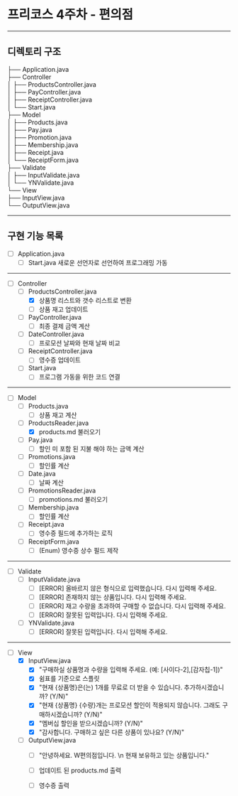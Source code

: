 # 프리코스 4주차 - 편의점
---
## 디렉토리 구조
├── Application.java <br> 
├── Controller <br>
│    ├── ProductsController.java <br>
│    ├── PayController.java <br>
│    ├── ReceiptController.java <br>
│    └── Start.java <br>
├── Model <br>
│    ├── Products.java <br>
│    ├── Pay.java <br>
│    ├── Promotion.java <br>
│    ├── Membership.java <br>
│    ├── Receipt.java <br>
│    └── ReceiptForm.java <br>
├── Validate <br>
│    ├── InputValidate.java <br>
│    └── YNValidate.java <br>
└── View <br>
     ├── InputView.java <br>
     └── OutputView.java <br>
     
---
## 구현 기능 목록
- [ ] Application.java <br>
     - [ ] Start.java 새로운 선언자로 선언하여 프로그래밍 가동 <br>
---
- [ ] Controller <br>
     - [ ] ProductsController.java <br>
          - [X] 상품명 리스트와 갯수 리스트로 변환
          - [ ] 상품 재고 업데이트 <br>
     - [ ] PayController.java <br>
          - [ ] 최종 결제 금액 계산 <br>
     - [ ] DateController.java <br>
          - [ ] 프로모션 날짜와 현재 날짜 비교 <br> 
     - [ ] ReceiptController.java <br>
          - [ ] 영수증 업데이트 <br>
     - [ ] Start.java <br>
          - [ ] 프로그램 가동을 위한 코드 연결 <br>
---
- [ ] Model <br>
     - [ ] Products.java <br>
          - [ ] 상품 재고 계산 <br>
     - [ ] ProductsReader.java <br>
          - [X] products.md 불러오기 <br> 
     - [ ] Pay.java <br>
          - [ ] 할인 미 포함 된 지불 해야 하는 금액 계산 <br>
     - [ ] Promotions.java <br>
          - [ ] 할인률 계산 <br>
     - [ ] Date.java <br>
          - [ ] 날짜 계산 <br>
     - [ ] PromotionsReader.java <br>
          - [ ] promotions.md 불러오기 <br> 
     - [ ] Membership.java <br>
          - [ ] 할인률 계산 <br>
     - [ ] Receipt.java <br>
          - [ ] 영수증 필드에 추가하는 로직 <br>
     - [ ] ReceiptForm.java <br>
          - [ ] (Enum) 영수증 상수 필드 제작 <br>
---
- [ ] Validate <br>
     - [ ] InputValidate.java <br>
          - [ ] [ERROR] 올바르지 않은 형식으로 입력했습니다. 다시 입력해 주세요. <br>
          - [ ] [ERROR] 존재하지 않는 상품입니다. 다시 입력해 주세요. <br>
          - [ ] [ERROR] 재고 수량을 초과하여 구매할 수 없습니다. 다시 입력해 주세요. <br>
          - [ ] [ERROR] 잘못된 입력입니다. 다시 입력해 주세요. <br>
     - [ ] YNValidate.java <br>
          - [ ] [ERROR] 잘못된 입력입니다. 다시 입력해 주세요. <br>
---
- [ ] View <br>
     - [X] InputView.java <br>
          - [X] "구매하실 상품명과 수량을 입력해 주세요. (예: [사이다-2],[감자칩-1])" <br>
          - [X] 쉼표를 기준으로 스플릿 <br>
          - [X] "현재 {상품명}은(는) 1개를 무료로 더 받을 수 있습니다. 추가하시겠습니까? (Y/N)" <br>
          - [X] "현재 {상품명} {수량}개는 프로모션 할인이 적용되지 않습니다. 그래도 구매하시겠습니까? (Y/N)" <br>
          - [X] "멤버십 할인을 받으시겠습니까? (Y/N)" <br>
          - [X] "감사합니다. 구매하고 싶은 다른 상품이 있나요? (Y/N)" <br>
     - [ ] OutputView.java <br>
          - [ ] "안녕하세요. W편의점입니다. \n 현재 보유하고 있는 상품입니다." <br>
          - [ ] 업데이트 된 products.md 출력 <br>
          - [ ] 영수증 출력 <br>

